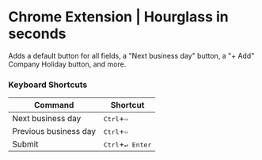 # Chrome Extension | Hourglass in seconds

Adds a default button for all fields, a "Next business day" button, a "+ Add" Company Holiday button, and more.

### Keyboard Shortcuts

| Command | Shortcut |
| ------- | -------- |
| Next business day | <kbd>Ctrl</kbd>+<kbd>⇨</kbd> |
| Previous business day | <kbd>Ctrl</kbd>+<kbd>⇦</kbd> |
| Submit | <kbd>Ctrl</kbd>+<kbd>↵ Enter</kbd> |
